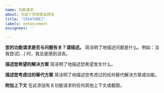 ```yaml
---
name: 功能请求
about: 为这个项目提出想法
title: "[FEATURE]"
labels: enhancement
assignees: ''

---
```


**您的功能请求是否与问题有关？请描述。**
简洁明了地描述问题是什么。例如：当我尝试[...] 时，我总是感到沮丧。

**描述您希望的解决方案**
简洁明了地描述您希望发生什么。

**描述您考虑过的替代方案**
简洁明了地描述您考虑过的任何替代解决方案或功能。

**附加上下文**
在此添加有关功能请求的任何其他上下文或截图。
